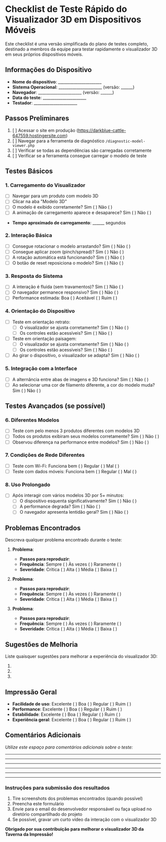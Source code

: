 # Checklist de Teste Rápido do Visualizador 3D em Dispositivos Móveis

Este checklist é uma versão simplificada do plano de testes completo, destinado a membros da equipe para testar rapidamente o visualizador 3D em seus próprios dispositivos móveis.

## Informações do Dispositivo

- **Nome do dispositivo**: ______________________
- **Sistema Operacional**: ______________________ (versão: ______)
- **Navegador**: ______________________ (versão: ______)
- **Data do teste**: ______________________
- **Testador**: ______________________

## Passos Preliminares

1. [ ] Acessar o site em produção (https://darkblue-cattle-647559.hostingersite.com)
2. [ ] Navegar para a ferramenta de diagnóstico `/diagnostic-model-viewer.php`
3. [ ] Verificar se todas as dependências são carregadas corretamente
4. [ ] Verificar se a ferramenta consegue carregar o modelo de teste

## Testes Básicos

### 1. Carregamento do Visualizador
- [ ] Navegar para um produto com modelo 3D
- [ ] Clicar na aba "Modelo 3D"
- [ ] O modelo é exibido corretamente? Sim ( ) Não ( )
- [ ] A animação de carregamento aparece e desaparece? Sim ( ) Não ( )
- **Tempo aproximado de carregamento**: ______ segundos

### 2. Interação Básica
- [ ] Consegue rotacionar o modelo arrastando? Sim ( ) Não ( )
- [ ] Consegue aplicar zoom (pinch/spread)? Sim ( ) Não ( )
- [ ] A rotação automática está funcionando? Sim ( ) Não ( )
- [ ] O botão de reset reposiciona o modelo? Sim ( ) Não ( )

### 3. Resposta do Sistema
- [ ] A interação é fluida (sem travamentos)? Sim ( ) Não ( )
- [ ] O navegador permanece responsivo? Sim ( ) Não ( )
- [ ] Performance estimada: Boa ( ) Aceitável ( ) Ruim ( )

### 4. Orientação do Dispositivo
- [ ] Teste em orientação retrato:
  - [ ] O visualizador se ajusta corretamente? Sim ( ) Não ( )
  - [ ] Os controles estão acessíveis? Sim ( ) Não ( )
- [ ] Teste em orientação paisagem:
  - [ ] O visualizador se ajusta corretamente? Sim ( ) Não ( )
  - [ ] Os controles estão acessíveis? Sim ( ) Não ( )
- [ ] Ao girar o dispositivo, o visualizador se adapta? Sim ( ) Não ( )

### 5. Integração com a Interface
- [ ] A alternância entre abas de imagens e 3D funciona? Sim ( ) Não ( )
- [ ] Ao selecionar uma cor de filamento diferente, a cor do modelo muda? Sim ( ) Não ( )

## Testes Avançados (se possível)

### 6. Diferentes Modelos
- [ ] Teste com pelo menos 3 produtos diferentes com modelos 3D
- [ ] Todos os produtos exibiram seus modelos corretamente? Sim ( ) Não ( )
- [ ] Observou diferença na performance entre modelos? Sim ( ) Não ( )

### 7. Condições de Rede Diferentes
- [ ] Teste com Wi-Fi: Funciona bem ( ) Regular ( ) Mal ( )
- [ ] Teste com dados móveis: Funciona bem ( ) Regular ( ) Mal ( )

### 8. Uso Prolongado
- [ ] Após interagir com vários modelos 3D por 5+ minutos:
  - [ ] O dispositivo esquenta significativamente? Sim ( ) Não ( )
  - [ ] A performance degrada? Sim ( ) Não ( )
  - [ ] O navegador apresenta lentidão geral? Sim ( ) Não ( )

## Problemas Encontrados

Descreva qualquer problema encontrado durante o teste:

1. **Problema**:
   - **Passos para reproduzir**:
   - **Frequência**: Sempre ( ) Às vezes ( ) Raramente ( )
   - **Severidade**: Crítica ( ) Alta ( ) Média ( ) Baixa ( )

2. **Problema**:
   - **Passos para reproduzir**:
   - **Frequência**: Sempre ( ) Às vezes ( ) Raramente ( )
   - **Severidade**: Crítica ( ) Alta ( ) Média ( ) Baixa ( )

3. **Problema**:
   - **Passos para reproduzir**:
   - **Frequência**: Sempre ( ) Às vezes ( ) Raramente ( )
   - **Severidade**: Crítica ( ) Alta ( ) Média ( ) Baixa ( )

## Sugestões de Melhoria

Liste quaisquer sugestões para melhorar a experiência do visualizador 3D:

1. 
2. 
3. 

## Impressão Geral

- **Facilidade de uso**: Excelente ( ) Boa ( ) Regular ( ) Ruim ( )
- **Performance**: Excelente ( ) Boa ( ) Regular ( ) Ruim ( )
- **Estabilidade**: Excelente ( ) Boa ( ) Regular ( ) Ruim ( )
- **Experiência geral**: Excelente ( ) Boa ( ) Regular ( ) Ruim ( )

## Comentários Adicionais

_Utilize este espaço para comentários adicionais sobre o teste:_

____________________________________________________________
____________________________________________________________
____________________________________________________________
____________________________________________________________
____________________________________________________________

---

### Instruções para submissão dos resultados

1. Tire screenshots dos problemas encontrados (quando possível)
2. Preencha este formulário
3. Envie para o email do desenvolvedor responsável ou faça upload no diretório compartilhado do projeto
4. Se possível, gravar um curto vídeo da interação com o visualizador 3D

**Obrigado por sua contribuição para melhorar o visualizador 3D da Taverna da Impressão!**
